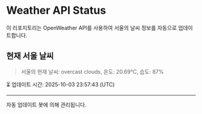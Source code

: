 
# Weather API Status

이 리포지토리는 OpenWeather API를 사용하여 서울의 날씨 정보를 자동으로 업데이트합니다.

## 현재 서울 날씨
> 서울의 현재 날씨: overcast clouds, 온도: 20.69°C, 습도: 87%

⏳ 업데이트 시간: 2025-10-03 23:57:43 (UTC)

---
자동 업데이트 봇에 의해 관리됩니다.
